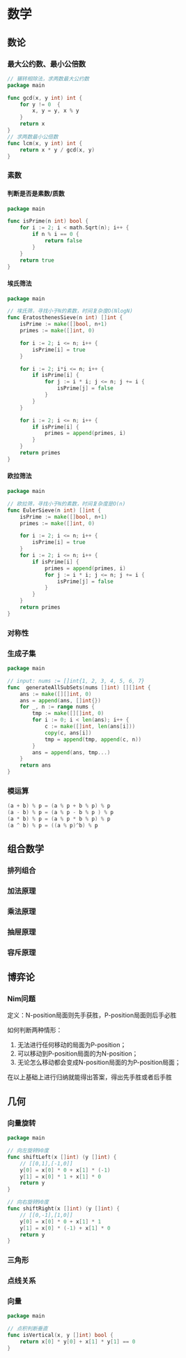 # 数学

## 数论

### 最大公约数、最小公倍数

```go
// 辗转相除法，求两数最大公约数
package main

func gcd(x, y int) int {
    for y != 0  {   
        x, y = y, x % y 
    }
    return x
}
// 求两数最小公倍数
func lcm(x, y int) int {
    return x * y / gcd(x, y)
}
```

### 素数

#### 判断是否是素数/质数

```go
package main

func isPrime(n int) bool {
    for i := 2; i < math.Sqrt(n); i++ {
        if n % i == 0 {
            return false
        }
    }
    return true
}
```

#### 埃氏筛法

```go
package main

// 埃氏筛，寻找小于N的素数，时间复杂度O(NlogN)
func EratosthenesSieve(n int) []int {
    isPrime := make([]bool, n+1)
    primes := make([]int, 0)

    for i := 2; i <= n; i++ {
        isPrime[i] = true
    }

    for i := 2; i*i <= n; i++ {
        if isPrime[i] {
            for j := i * i; j <= n; j += i {
                isPrime[j] = false
            }
        }
    }

    for i := 2; i <= n; i++ {
        if isPrime[i] {
            primes = append(primes, i)
        }
    }
    return primes
}
```

#### 欧拉筛法

```go
package main

// 欧拉筛，寻找小于N的素数，时间复杂度是O(n)
func EulerSieve(n int) []int {
    isPrime := make([]bool, n+1)
    primes := make([]int, 0)

    for i := 2; i <= n; i++ {
        isPrime[i] = true
    }
    for i := 2; i <= n; i++ {
        if isPrime[i] {
            primes = append(primes, i)
            for j := i * i; j <= n; j += i {
                isPrime[j] = false
            }
        }
    }
    return primes
}
```

### 对称性

### 生成子集

```go
package main

// input: nums := []int{1, 2, 3, 4, 5, 6, 7}
func  generateAllSubSets(nums []int) [][]int {
    ans := make([][]int, 0)
    ans = append(ans, []int{})
    for _, n := range nums {
        tmp := make([][]int, 0)
        for i := 0; i < len(ans); i++ {
            c := make([]int, len(ans[i]))
            copy(c, ans[i])
            tmp = append(tmp, append(c, n))
        }
        ans = append(ans, tmp...)
    }
    return ans
}
```

### 模运算
```go
(a + b) % p = (a % p + b % p) % p
(a - b) % p = (a % p - b % p ) % p
(a * b) % p = (a % p * b % p) % p
(a ^ b) % p = ((a % p)^b) % p
```

## 组合数学

### 排列组合

### 加法原理

### 乘法原理

### 抽屉原理

### 容斥原理

## 博弈论

### Nim问题

定义：N-position局面则先手获胜，P-position局面则后手必胜

如何判断两种情形：

1. 无法进行任何移动的局面为P-position；
2. 可以移动到P-position局面的为N-position；
3. 无论怎么移动都会变成N-position局面的为P-position局面；

在以上基础上进行归纳就能得出答案，得出先手胜或者后手胜

## 几何

### 向量旋转

```go
package main

// 向左旋转90度
func shiftLeft(x []int) (y []int) {
    // [[0,1],[-1,0]]
    y[0] = x[0] * 0 + x[1] * (-1)
    y[1] = x[0] * 1 + x[1] * 0
    return y
}

// 向右旋转90度
func shiftRight(x []int) (y []int) {
    // [[0,-1],[1,0]]
    y[0] = x[0] * 0 + x[1] * 1
    y[1] = x[0] * (-1) + x[1] * 0
    return y
}
```

### 三角形

### 点线关系

### 向量

```go
package main

// 点积判断垂直
func isVertical(x, y []int) bool {
    return x[0] * y[0] + x[1] * y[1] == 0
}
```